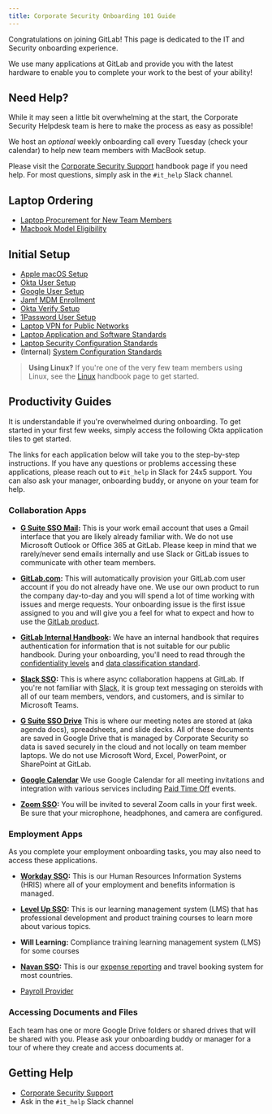 ```yaml
---
title: Corporate Security Onboarding 101 Guide
---
```


Congratulations on joining GitLab! This page is dedicated to the IT and Security onboarding experience.

We use many applications at GitLab and provide you with the latest hardware to enable you to complete your work to the best of your ability!

## Need Help?

While it may seen a little bit overwhelming at the start, the Corporate Security Helpdesk team is here to make the process as easy as possible!

We host an *optional* weekly onboarding call every Tuesday (check your calendar) to help new team members with MacBook setup.

Please visit the [Corporate Security Support](/handbook/security/corporate/support) handbook page if you need help. For most questions, simply ask in the `#it_help` Slack channel.

## Laptop Ordering

- [Laptop Procurement for New Team Members](/handbook/security/corporate/services/laptops/onboarding)
- [Macbook Model Eligibility](/handbook/security/corporate/services/laptops/hardware#macbook-model-eligibility)

## Initial Setup

- [Apple macOS Setup](/handbook/security/corporate/systems/macos/setup)
- [Okta User Setup](/handbook/security/corporate/systems/okta/user/setup)
- [Google User Setup](/handbook/security/corporate/systems/google/user/user/setup)
- [Jamf MDM Enrollment](/handbook/security/corporate/systems/jamf/setup)
- [Okta Verify Setup](/handbook/security/corporate/systems/okta/verify/macos)
- [1Password User Setup](/handbook/security/corporate/systems/1password/setup)
- [Laptop VPN for Public Networks](/handbook/security/corporate/systems/vpn/setup)
- [Laptop Application and Software Standards](/handbook/security/corporate/services/laptops/software)
- [Laptop Security Configuration Standards](/handbook/security/corporate/services/laptops/security)
- (Internal) [System Configuration Standards](https://internal.gitlab.com/handbook/it/it-security/system-configuration/)

> **Using Linux?** If you're one of the very few team members using Linux, see the [Linux](/handbook/security/corporate/systems/linux) handbook page to get started.

## Productivity Guides

It is understandable if you're overwhelmed during onboarding. To get started in your first few weeks, simply access the following Okta application tiles to get started.

The links for each application below will take you to the step-by-step instructions. If you have any questions or problems accessing these applications, please reach out to `#it_help` in Slack for 24x5 support. You can also ask your manager, onboarding buddy, or anyone on your team for help.

### Collaboration Apps

- **[G Suite SSO Mail](/handbook/security/corporate/systems/google/mail/setup):** This is your work email account that uses a Gmail interface that you are likely already familiar with. We do not use Microsoft Outlook or Office 365 at GitLab. Please keep in mind that we rarely/never send emails internally and use Slack or GitLab issues to communicate with other team members.

- **[GitLab.com](/handbook/security/corporate/systems/gitlab/com/setup):** This will automatically provision your GitLab.com user account if you do not already have one. We use our own product to run the company day-to-day and you will spend a lot of time working with issues and merge requests. Your onboarding issue is the first issue assigned to you and will give you a feel for what to expect and how to use the [GitLab product](https://about.gitlab.com/features/).

- **[GitLab Internal Handbook](https://internal.gitlab.com):** We have an internal handbook that requires authentication for information that is not suitable for our public handbook. During your onboarding, you'll need to read through  the [confidentiality levels](https://handbook.gitlab.com/handbook/communication/confidentiality-levels/) and [data classification standard](https://handbook.gitlab.com/handbook/security/data-classification-standard/).

- **[Slack SSO](/handbook/security/corporate/systems/slack/setup):** This is where async collaboration happens at GitLab. If you're not familiar with [Slack](https://slack.com/help/categories/360000049043), it is group text messaging on steroids with all of our team members, vendors, and customers, and is similar to Microsoft Teams.

- **[G Suite SSO Drive](/handbook/security/corporate/systems/google/drive/setup)** This is where our meeting notes are stored at (aka agenda docs), spreadsheets, and slide decks. All of these documents are saved in Google Drive that is managed by Corporate Security so data is saved securely in the cloud and not locally on team member laptops. We do not use Microsoft Word, Excel, PowerPoint, or SharePoint at GitLab.

- **[Google Calendar](/handbook/security/corporate/systems/google/calendar/setup)** We use Google Calendar for all meeting invitations and integration with various services including [Paid Time Off](/handbook/people-group/paid-time-off/) events.

- **[Zoom SSO](/handbook/security/corporate/systems/zoom/setup):** You will be invited to several Zoom calls in your first week. Be sure that your microphone, headphones, and camera are configured.

### Employment Apps

As you complete your employment onboarding tasks, you may also need to access these applications.

- **[Workday SSO](/handbook/people-group/workday-guide/):** This is our Human Resources Information Systems (HRIS) where all of your employment and benefits information is managed.

- **[Level Up SSO](https://handbook.gitlab.com/handbook/people-group/learning-and-development/level-up/):** This is our learning management system (LMS) that has professional development and product training courses to learn more about various topics.

- **Will Learning:** Compliance training learning management system (LMS) for some courses

- **[Navan SSO](https://handbook.gitlab.com/handbook/business-technology/enterprise-applications/guides/navan-expense-guide/):** This is our [expense reporting](https://internal.gitlab.com/handbook/finance/expenses/) and travel booking system for most countries.

- [Payroll Provider](https://internal.gitlab.com/handbook/finance/payroll/#legal-entity-payroll-providers)

### Accessing Documents and Files

Each team has one or more Google Drive folders or shared drives that will be shared with you. Please ask your onboarding buddy or manager for a tour of where they create and access documents at.

## Getting Help

- [Corporate Security Support](/handbook/security/corporate/support)
- Ask in the `#it_help` Slack channel
